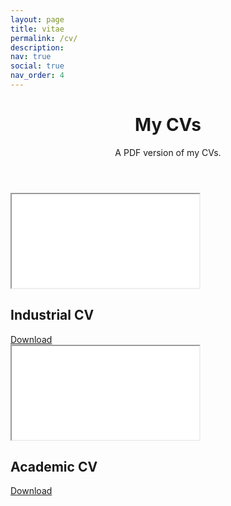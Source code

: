 ```yaml
---
layout: page
title: vitae
permalink: /cv/
description:
nav: true
social: true
nav_order: 4
---
```

<header class="post-header">
    <h1 class="post-title">My CVs</h1>
    <p class="post-description">A PDF version of my CVs.</p>
</header>

<div class="projects row">
    <div class="cv-grid-item">
        <div class="card text-center hoverable">
            <div class="card-body" id="industrial">
                <iframe class="cv-frame" src="/assets/pdf/cvs/industrial_I_Mavromatis.pdf#toolbar=0&statusbar=0&navpanes=0" title="Industrial CV"></iframe>
                <h2>Industrial CV</h2>
                <a href="/assets/pdf/cvs/industrial_I_Mavromatis.pdf" class="btn btn-sm" role="button" title="Type">Download</a>
            </div>
        </div>
    </div>
    <div class="cv-grid-item">
        <div class="card text-center hoverable">
            <div class="card-body" id="academic">
                <iframe class="cv-frame" src="/assets/pdf/cvs/academic_I_Mavromatis.pdf#toolbar=0&statusbar=0&navpanes=0" title="Academic CV"></iframe>
                <h2>Academic CV</h2>
                <a href="/assets/pdf/cvs/academic_I_Mavromatis.pdf" class="btn btn-sm" role="button" title="Type">Download</a>
            </div>
        </div>
    </div>
</div>
